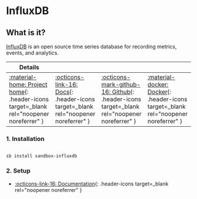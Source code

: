 # InfluxDB

## What is it?

[InfluxDB](https://www.influxdata.com/products/influxdb/) is an open source time series database for recording metrics, events, and analytics.

| Details     |             |             |             |
|-------------|-------------|-------------|-------------|
| [:material-home: Project home](https://www.influxdata.com/products/influxdb/){: .header-icons target=_blank rel="noopener noreferrer" } | [:octicons-link-16: Docs](https://docs.influxdata.com/influxdb/latest/){: .header-icons target=_blank rel="noopener noreferrer" } | [:octicons-mark-github-16: Github](https://github.com/influxdata/influxdata-docker){: .header-icons target=_blank rel="noopener noreferrer" } | [:material-docker: Docker](https://hub.docker.com/_/influxdb){: .header-icons target=_blank rel="noopener noreferrer" }|

### 1. Installation

``` shell

sb install sandbox-influxdb

```

### 2. Setup

- [:octicons-link-16: Documentation](https://docs.influxdata.com/influxdb/latest/){: .header-icons target=_blank rel="noopener noreferrer" }
